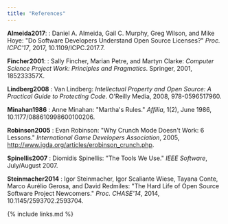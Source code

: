 ```yaml
---
title: "References"
---
```


**Almeida2017**<a id="Almeida2017"></a>:
:   Daniel A. Almeida, Gail C. Murphy, Greg Wilson, and Mike Hoye:
    "Do Software Developers Understand Open Source Licenses?"
    *Proc. ICPC'17*, 2017, 10.1109/ICPC.2017.7.

**Fincher2001**<a id="Fincher2001"></a>:
:   Sally Fincher, Marian Petre, and Martyn Clarke:
    *Computer Science Project Work: Principles and Pragmatics*.
    Springer, 2001, 185233357X.

**Lindberg2008**<a id="Lindberg2008"></a>
:   Van Lindberg: *Intellectual Property and Open Source: A Practical Guide to Protecting Code*.
    O'Reilly Media, 2008, 978-0596517960.

**Minahan1986**<a id="Minahan1986"></a>
:   Anne Minahan: "Martha's Rules."  *Affilia*, 1(2), June 1986, 10.1177/088610998600100206.

**Robinson2005**<a id="Robinson2005"></a>
:   Evan Robinson:
    "Why Crunch Mode Doesn't Work: 6 Lessons."
    *International Game Developers Association*, 2005, <http://www.igda.org/articles/erobinson_crunch.php>.

**Spinellis2007**<a id="Spinellis2007"></a>
:   Diomidis Spinellis:
    "The Tools We Use."
    *IEEE Software*, July/August 2007.

**Steinmacher2014**<a id="Steinmacher2014"></a>
:   Igor Steinmacher, Igor Scaliante Wiese, Tayana Conte, Marco Aurélio Gerosa, and David Redmiles:
    "The Hard Life of Open Source Software Project Newcomers."
    *Proc. CHASE'14*, 2014, 10.1145/2593702.2593704.

{% include links.md %}
